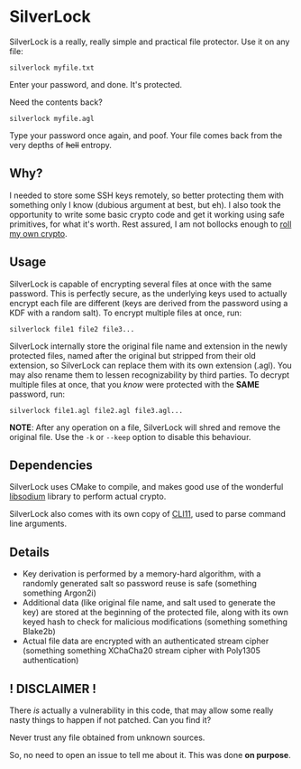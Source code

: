 # SilverLock

SilverLock is a really, really simple and practical file protector.
Use it on any file:

`silverlock myfile.txt`

Enter your password, and done. It's protected.

Need the contents back?

`silverlock myfile.agl`

Type your password once again, and poof. Your file comes back from the very depths of ~~hell~~ entropy.

## Why?

I needed to store some SSH keys remotely, so better protecting them with something only I know (dubious argument at best, but eh). I also took the opportunity to write some basic crypto code and get it working using safe primitives, for what it's worth. Rest assured, I am not bollocks enough to [roll my own crypto](https://vnhacker.blogspot.com/2020/08/so-you-want-to-roll-your-own-crypto.html).

## Usage

SilverLock is capable of encrypting several files at once with the same password. This is perfectly secure, as the underlying keys used to actually encrypt each file are different (keys are derived from the password using a KDF with a random salt). To encrypt multiple files at once, run:

`silverlock file1 file2 file3...`

SilverLock internally store the original file name and extension in the newly protected files, named after the original but stripped from their old extension, so SilverLock can replace them with its own extension (.agl). You may also rename them to lessen recognizability by third parties. To decrypt multiple files at once, that you *know* were protected with the **SAME** password, run:

`silverlock file1.agl file2.agl file3.agl...`

**NOTE**: After any operation on a file, SilverLock will shred and remove the original file. Use the `-k` or `--keep` option to disable this behaviour.

## Dependencies

SilverLock uses CMake to compile, and makes good use of the wonderful [libsodium](https://github.com/jedisct1/libsodium) library to perform actual crypto.

SilverLock also comes with its own copy of [CLI11](https://github.com/CLIUtils/CLI11), used to parse command line arguments.

## Details

- Key derivation is performed by a memory-hard algorithm, with a randomly generated salt so password reuse is safe (something something Argon2i)
- Additional data (like original file name, and salt used to generate the key) are stored at the beginning of the protected file, along with its own keyed hash to check for malicious modifications (something something Blake2b)
- Actual file data are encrypted with an authenticated stream cipher (something something XChaCha20 stream cipher with Poly1305 authentication)

## ! DISCLAIMER !

There *is* actually a vulnerability in this code, that may allow some really nasty things to happen if not patched. Can you find it?

Never trust any file obtained from unknown sources.

So, no need to open an issue to tell me about it. This was done **on purpose**.

